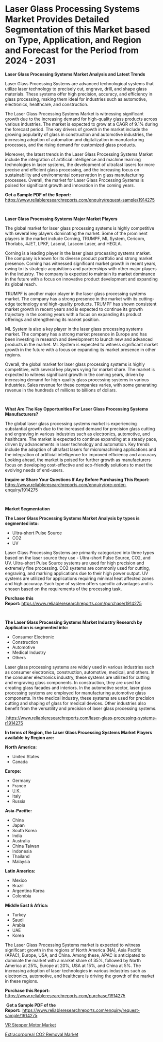 <p><h1>Laser Glass Processing Systems Market Provides Detailed Segmentation of this Market based on Type, Application, and Region and Forecast for the Period from 2024 - 2031</h1></p><p><strong>Laser Glass Processing Systems Market Analysis and Latest Trends</strong></p>
<p><p>Laser Glass Processing Systems are advanced technological systems that utilize laser technology to precisely cut, engrave, drill, and shape glass materials. These systems offer high precision, accuracy, and efficiency in glass processing, making them ideal for industries such as automotive, electronics, healthcare, and construction.</p><p>The Laser Glass Processing Systems Market is witnessing significant growth due to the increasing demand for high-quality glass products across various industries. The market is expected to grow at a CAGR of 9.1% during the forecast period. The key drivers of growth in the market include the growing popularity of glass in construction and automotive industries, the increasing adoption of automation and digitalization in manufacturing processes, and the rising demand for customized glass products.</p><p>Moreover, the latest trends in the Laser Glass Processing Systems Market include the integration of artificial intelligence and machine learning technologies in laser systems, the development of ultrafast lasers for more precise and efficient glass processing, and the increasing focus on sustainability and environmental conservation in glass manufacturing processes. Overall, the market for Laser Glass Processing Systems is poised for significant growth and innovation in the coming years.</p></p>
<p><strong>Get a Sample PDF of the Report:&nbsp;</strong> <a href="https://www.reliableresearchreports.com/enquiry/request-sample/1914275">https://www.reliableresearchreports.com/enquiry/request-sample/1914275</a></p>
<p>&nbsp;</p>
<p><strong>Laser Glass Processing Systems Major Market Players</strong></p>
<p><p>The global market for laser glass processing systems is highly competitive with several key players dominating the market. Some of the prominent players in the market include Corning, TRUMPF, ML System, Cericom, Thorlabs, 4JET, LPKF, Laseral, Lascom Laser, and HEGLA.</p><p>Corning is a leading player in the laser glass processing systems market. The company is known for its diverse product portfolio and strong market presence. Corning has witnessed significant market growth in recent years, owing to its strategic acquisitions and partnerships with other major players in the industry. The company is expected to maintain its market dominance in the future with a focus on innovative product development and expanding its global reach.</p><p>TRUMPF is another major player in the laser glass processing systems market. The company has a strong presence in the market with its cutting-edge technology and high-quality products. TRUMPF has shown consistent market growth in recent years and is expected to continue its growth trajectory in the coming years with a focus on expanding its product offerings and strengthening its market position.</p><p>ML System is also a key player in the laser glass processing systems market. The company has a strong market presence in Europe and has been investing in research and development to launch new and advanced products in the market. ML System is expected to witness significant market growth in the future with a focus on expanding its market presence in other regions.</p><p>Overall, the global market for laser glass processing systems is highly competitive, with several key players vying for market share. The market is expected to witness significant growth in the coming years, driven by increasing demand for high-quality glass processing systems in various industries. Sales revenue for these companies varies, with some generating revenue in the hundreds of millions to billions of dollars.</p></p>
<p>&nbsp;</p>
<p><strong>What Are The Key Opportunities For Laser Glass Processing Systems Manufacturers?</strong></p>
<p><p>The global laser glass processing systems market is experiencing substantial growth due to the increased demand for precision glass cutting and engraving in various industries such as electronics, automotive, and healthcare. The market is expected to continue expanding at a steady pace, driven by advancements in laser technology and automation. Key trends include the adoption of ultrafast lasers for micromachining applications and the integration of artificial intelligence for improved efficiency and accuracy. Looking ahead, the market is poised for further growth as manufacturers focus on developing cost-effective and eco-friendly solutions to meet the evolving needs of end-users.</p></p>
<p><strong>Inquire or Share Your Questions If Any Before Purchasing This Report:</strong> <a href="https://www.reliableresearchreports.com/enquiry/pre-order-enquiry/1914275">https://www.reliableresearchreports.com/enquiry/pre-order-enquiry/1914275</a></p>
<p>&nbsp;</p>
<p><strong>Market Segmentation</strong></p>
<p><strong>The Laser Glass Processing Systems Market Analysis by types is segmented into:</strong></p>
<p><ul><li>Ultra-short Pulse Source</li><li>CO2</li><li>UV</li></ul></p>
<p><p>Laser Glass Processing Systems are primarily categorized into three types based on the laser source they use - Ultra-short Pulse Source, CO2, and UV. Ultra-short Pulse Source systems are used for high precision and extremely fine processing. CO2 systems are commonly used for cutting, engraving, and marking applications due to their high power output. UV systems are utilized for applications requiring minimal heat affected zones and high accuracy. Each type of system offers specific advantages and is chosen based on the requirements of the processing task.</p></p>
<p><strong>Purchase this Report:&nbsp;</strong><a href="https://www.reliableresearchreports.com/purchase/1914275">https://www.reliableresearchreports.com/purchase/1914275</a></p>
<p>&nbsp;</p>
<p><strong>The Laser Glass Processing Systems Market Industry Research by Application is segmented into:</strong></p>
<p><ul><li>Consumer Electronic</li><li>Construction</li><li>Automotive</li><li>Medical Industry</li><li>Others</li></ul></p>
<p><p>Laser glass processing systems are widely used in various industries such as consumer electronics, construction, automotive, medical, and others. In the consumer electronics industry, these systems are utilized for cutting and engraving glass components. In construction, they are used for creating glass facades and interiors. In the automotive sector, laser glass processing systems are employed for manufacturing automotive glass components. In the medical industry, these systems are used for precision cutting and shaping of glass for medical devices. Other industries also benefit from the versatility and precision of laser glass processing systems.</p></p>
<p><a href="https://www.reliableresearchreports.com/laser-glass-processing-systems-r1914275">&nbsp;https://www.reliableresearchreports.com/laser-glass-processing-systems-r1914275</a></p>
<p><strong>In terms of Region, the Laser Glass Processing Systems Market Players available by Region are:</strong></p>
<p>
    <p> <strong> North America: </strong>
        <ul>
            <li>United States</li>
            <li>Canada</li>
        </ul>
        </p> 
    <p> <strong> Europe: </strong>
        <ul>
            <li>Germany</li>
            <li>France</li>
            <li>U.K.</li>
            <li>Italy</li>
            <li>Russia</li>
        </ul>
        </p> 
    <p> <strong> Asia-Pacific: </strong>
        <ul>
            <li>China</li>
            <li>Japan</li>
            <li>South Korea</li>
            <li>India</li>
            <li>Australia</li>
            <li>China Taiwan</li>
            <li>Indonesia</li>
            <li>Thailand</li>
            <li>Malaysia</li>
        </ul>
        </p> 
    <p> <strong> Latin America: </strong>
        <ul>
            <li>Mexico</li>
            <li>Brazil</li>
            <li>Argentina Korea</li>
            <li>Colombia</li>
        </ul>
        </p> 
    <p> <strong> Middle East & Africa: </strong>
        <ul>
            <li>Turkey</li>
            <li>Saudi</li>
            <li>Arabia</li>
            <li>UAE</li>
            <li>Korea</li>
        </ul>
    </p>
    </p>
<p><p>The Laser Glass Processing Systems market is expected to witness significant growth in the regions of North America (NA), Asia Pacific (APAC), Europe, USA, and China. Among these, APAC is anticipated to dominate the market with a market share of 35%, followed by North America at 25%, Europe at 20%, USA at 15%, and China at 5%. The increasing adoption of laser technologies in various industries such as electronics, automotive, and healthcare is driving the growth of the market in these regions.</p></p>
<p><strong>Purchase this Report: </strong><a href="https://www.reliableresearchreports.com/purchase/1914275">https://www.reliableresearchreports.com/purchase/1914275</a></p>
<p>&nbsp;<strong>Get a Sample PDF of the Report:&nbsp;&nbsp;</strong><a href="https://www.reliableresearchreports.com/enquiry/request-sample/1914275">https://www.reliableresearchreports.com/enquiry/request-sample/1914275</a></p>
<p><strong></strong></p>
<p><p><a href="https://github.com/tamvrosiya/Market-Research-Report-List-4/blob/main/vr-stepper-motor-market.md">VR Stepper Motor Market</a></p><p><a href="https://view.publitas.com/reportprime-1/global-extracorporeal-co2-removal-market-opportunities-and-forecast-for-period-from-2024-to-2031/">Extracorporeal CO2 Removal Market</a></p></p>